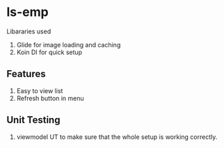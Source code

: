 
# ls-emp

Libararies used
1) Glide for image loading and caching
2) Koin DI for quick setup

## Features
1) Easy to view list
2) Refresh button in menu

## Unit Testing
1) viewmodel UT to make sure that the whole setup is working correctly.